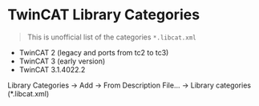 TwinCAT Library Categories
===========================

> This is unofficial list of the categories `*.libcat.xml`

- TwinCAT 2 (legacy and ports from tc2 to tc3)
- TwinCAT 3 (early version)
- TwinCAT 3.1.4022.2

Library Categories -> Add -> From Description File... -> Library categories (*.libcat.xml)